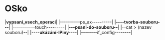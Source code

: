# OSko
|**vypsani_vsech_operaci**|
|----------ps_ax----------|
|**----tvorba-souboru---**|
|-----------touch---------|
|**---psani-do-souboru--**|
|--cat > (nazev souboru)--|
|**----ukázání-IPiny----**|
|--------if_config--------|
